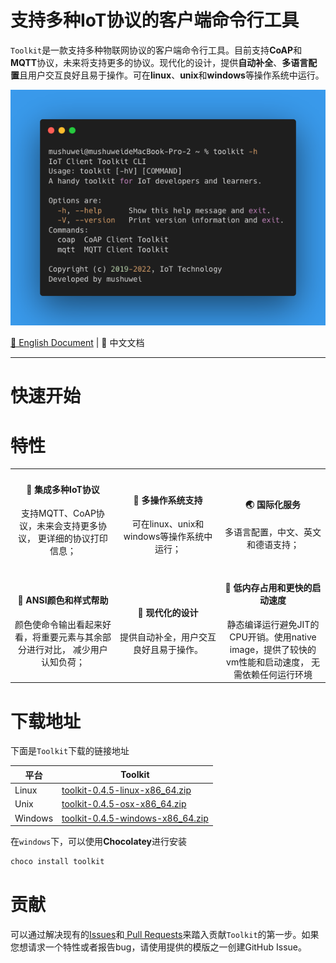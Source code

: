 # 支持多种IoT协议的客户端命令行工具

`Toolkit`是一款支持多种物联网协议的客户端命令行工具。目前支持**CoAP**和**MQTT**协议，未来将支持更多的协议。现代化的设计，提供**自动补全**、**多语言配置**且用户交互良好且易于操作。可在**linux**、**unix**和**windows**等操作系统中运行。

<p align="center">
    <img src="/png/toolkit.png" alt="IoT Toolkit">
</p>

[📖 English Document](README.md) | 📖 中文文档

----------------------------------------

# 快速开始

# 特性

<table style="text-align:center">
  <tr>
    <td width='33%'>
     <h4>&#127932; 集成多种IoT协议</h4>
      <p>支持MQTT、CoAP协议，未来会支持更多协议，
        更详细的协议打印信息；</p>
    </td>
    <td width='33%'>
     <h4>&#128064; 多操作系统支持</h4>
      可在linux、unix和windows等操作系统中运行；
    </td>
    <td width='33%'>
      <h4>&#127759; 国际化服务</h4>
      多语言配置，中文、英文和德语支持；
    </td>
  </tr>
  <tr>
    <td width='33%'>
      <h4>&#128147; ANSI颜色和样式帮助</h4>
       颜色使命令输出看起来好看，将重要元素与其余部分进行对比，
       减少用户认知负荷；
    </td>
    <td width='33%'>
      <h4>&#128101; 现代化的设计</h4>
      提供自动补全，用户交互良好且易于操作。
    </td>
    <td width='33%'>
      <h4>&#128175; 低内存占用和更快的启动速度</h4>
      静态编译运行避免JIT的CPU开销。使用native image，提供了较快的vm性能和启动速度，
      无需依赖任何运行环境
    </td>
  </tr>
</table>

# 下载地址

下面是`Toolkit`下载的链接地址

| 平台      | Toolkit                                                                                                                                    |
| ------- | ------------------------------------------------------------------------------------------------------------------------------------------ |
| Linux   | [toolkit-0.4.5-linux-x86_64.zip](https://github.com/IoT-Technology/IoT-Toolkit/releases/download/0.4.5/toolkit-0.4.5-linux-x86_64.zip)     |
| Unix    | [toolkit-0.4.5-osx-x86_64.zip](https://github.com/IoT-Technology/IoT-Toolkit/releases/download/0.4.5/toolkit-0.4.5-osx-x86_64.zip)         |
| Windows | [toolkit-0.4.5-windows-x86_64.zip](https://github.com/IoT-Technology/IoT-Toolkit/releases/download/0.4.5/toolkit-0.4.5-windows-x86_64.zip) |

在`windows`下，可以使用**Chocolatey**进行安装

```bash
choco install toolkit
```

# 贡献

可以通过解决现有的[Issues](https://github.com/IoT-Technology/IoT-Toolkit/issues)和[ Pull Requests](https://github.com/IoT-Technology/IoT-Toolkit/pulls)来踏入贡献`Toolkit`的第一步。如果您想请求一个特性或者报告bug，请使用提供的模版之一创建GitHub Issue。
